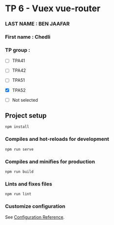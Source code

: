 # TP 6 - Vuex vue-router

### LAST NAME : BEN JAAFAR
### First name : Chedli
### TP group : 
- [ ] TPA41
- [ ] TPA42
- [ ] TPA51
- [x] TPA52
- [ ] Not selected



## Project setup
```
npm install
```

### Compiles and hot-reloads for development
```
npm run serve
```

### Compiles and minifies for production
```
npm run build
```

### Lints and fixes files
```
npm run lint
```

### Customize configuration
See [Configuration Reference](https://cli.vuejs.org/config/).
